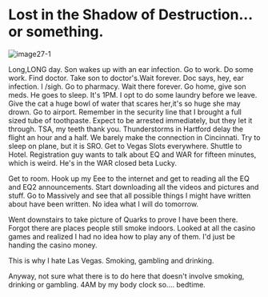 # Lost in the Shadow of Destruction... or something.

![](http://westkarana.com/wp-content/uploads/2008/08/image27-1.jpg "image27-1")

Long,LONG day. Son wakes up with an ear infection. Go to work. Do some work. Find doctor. Take son to doctor's.Wait forever. Doc says, hey, ear infection. I /sigh. Go to pharmacy. Wait there forever. Go home, give son meds. He goes to sleep. It's 1PM. I opt to do some laundry before we leave. Give the cat a huge bowl of water that scares her,it's so huge she may drown. Go to airport. Remember in the security line that I brought a full sized tube of toothpaste. Expect to be arrested immediately, but they let it through. TSA, my teeth thank you. Thunderstorms in Hartford delay the flight an hour and a half. We barely make the connection in Cincinnati. Try to sleep on plane, but it is SRO. Get to Vegas Slots everywhere. Shuttle to Hotel. Registration guy wants to talk about EQ and WAR for fifteen minutes, which is weird. He's in the WAR closed beta Lucky.

Get to room. Hook up my Eee to the internet and get to reading all the EQ and EQ2 announcements. Start downloading all the videos and pictures and stuff. Go to Massively and see that all possible things I might have written about have been written. No idea what I will do tomorrow.

Went downstairs to take picture of Quarks to prove I have been there. Forgot there are places people still smoke indoors. Looked at all the casino games and realized I had no idea how to play any of them. I'd just be handing the casino money. 

This is why I hate Las Vegas. Smoking, gambling and drinking.

Anyway, not sure what there is to do here that doesn't involve smoking, drinking or gambling. 4AM by my body clock so.... bedtime.

